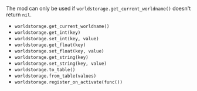 The mod can only be used if `worldstorage.get_current_worldname()` doesn't return `nil`.
- `worldstorage.get_current_worldname()`
- `worldstorage.get_int(key)`
- `worldstorage.set_int(key, value)`
- `worldstorage.get_float(key)`
- `worldstorage.set_float(key, value)`
- `worldstorage.get_string(key)`
- `worldstorage.set_string(key, value)`
- `worldstorage.to_table()`
- `worldstorage.from_table(values)`
- `worldstorage.register_on_activate(func())`